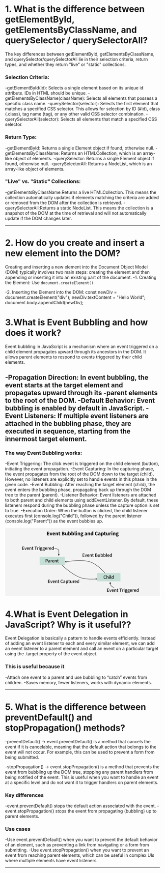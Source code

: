 # 1. What is the difference between getElementById, getElementsByClassName, and querySelector / querySelectorAll?
The key differences between getElementById, getElementsByClassName, and querySelector/querySelectorAll lie in their selection criteria, return types, and whether they return "live" or "static" collections.
### Selection Criteria:
-getElementById(id): Selects a single element based on its unique id attribute. IDs in HTML should be unique.
-getElementsByClassName(className): Selects all elements that possess a specific class name.
-querySelector(selector): Selects the first element that matches a specified CSS selector. This allows for selection by ID (#id), class (.class), tag name (tag), or any other valid CSS selector combination. 
-querySelectorAll(selector): Selects all elements that match a specified CSS selector.
### Return Type:
-getElementById: Returns a single Element object if found, otherwise null.
-getElementsByClassName: Returns an HTMLCollection, which is an array-like object of elements.
-querySelector: Returns a single Element object if found, otherwise null.
-querySelectorAll: Returns a NodeList, which is an array-like object of elements.
### "Live" vs. "Static" Collections:
-getElementsByClassName:Returns a live HTMLCollection. This means the collection automatically updates if elements matching the criteria are added or removed from the DOM after the collection is retrieved.
-querySelectorAll:Returns a static NodeList. This means the collection is a snapshot of the DOM at the time of retrieval and will not automatically update if the DOM changes later.

---


# 2. How do you create and insert a new element into the DOM?
Creating and inserting a new element into the Document Object Model (DOM) typically involves two main steps: creating the element and then appending or inserting it into an existing part of the document.
-1. Creating the Element:
Use `document.createElement()`

-2. Inserting the Element into the DOM:
const newDiv = document.createElement("div");
newDiv.textContent = "Hello World";
document.body.appendChild(newDiv);

# 3.What is Event Bubbling and how does it work?

Event bubbling in JavaScript is a mechanism where an event triggered on a child element propagates upward through its ancestors in the DOM. It allows parent elements to respond to events triggered by their child elements.

-Propagation Direction: In event bubbling, the event starts at the target element and propagates upward through its -parent elements to the root of the DOM.
-Default Behavior: Event bubbling is enabled by default in JavaScript.
-Event Listeners: If multiple event listeners are attached in the bubbling phase, they are executed in sequence, starting from the innermost target element.
---
### The way Event Bubbling works:
-Event Triggering: The click event is triggered on the child element (button), initiating the event propagation.
-Event Capturing: In the capturing phase, the event propagates from the root of the DOM down to the target (child). However, no listeners are explicitly set to handle events in this phase in the given code.
-Event Bubbling: After reaching the target element (child), the event enters the bubbling phase, propagating back up through the DOM tree to the parent (parent).
-Listener Behavior: Event listeners are attached to both parent and child elements using addEventListener. By default, these listeners respond during the bubbling phase unless the capture option is set to true.
-Execution Order: When the button is clicked, the child listener executes first (console.log("Child")), followed by the parent listener (console.log("Parent")) as the event bubbles up.

![Event Bubbling in JavaScript](./Event-bubbling.png)


# 4.What is Event Delegation in JavaScript? Why is it useful??
Event Delegation is basically a pattern to handle events efficiently. Instead of adding an event listener to each and every similar element, we can add an event listener to a parent element and call an event on a particular target using the .target property of the event object.
### This is useful because it
-Attach one event to a parent and use bubbling to “catch” events from children.
-Saves memory, fewer listeners, works with dynamic elements.

---

# 5. What is the difference between preventDefault() and stopPropagation() methods?
-preventDefault() → event.preventDefault() is a method that cancels the event if it is cancelable, meaning that the default action that belongs to the event will not occur. For example, this can be used to prevent a form from being submitted.

-stopPropagation() → event.stopPropagation() is a method that prevents the event from bubbling up the DOM tree, stopping any parent handlers from being notified of the event. This is useful when you want to handle an event at a specific level and do not want it to trigger handlers on parent elements.

 ### Key differences
-event.preventDefault() stops the default action associated with the event.
-event.stopPropagation() stops the event from propagating (bubbling) up to parent elements.
### Use cases
-Use event.preventDefault() when you want to prevent the default behavior of an element, such as preventing a link from navigating or a form from submitting.
-Use event.stopPropagation() when you want to prevent an event from reaching parent elements, which can be useful in complex UIs where multiple elements have event listeners.

---


